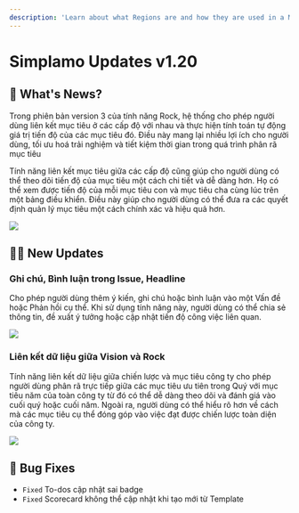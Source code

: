 ```yaml
---
description: 'Learn about what Regions are and how they are used in a Medusa backend. Regions represent at least one country on the Medusa backend.'
---
```


# Simplamo Updates v1.20

## 📢 What's News?

Trong phiên bản version 3 của tính năng Rock, hệ thống cho phép người dùng liên kết mục tiêu ở các cấp độ với nhau và thực hiện tính toán tự động giá trị tiến độ của các mục tiêu đó. Điều này mang lại nhiều lợi ích cho người dùng, tối ưu hoá trải nghiệm và tiết kiệm thời gian trong quá trình phân rã mục tiêu

Tính năng liên kết mục tiêu giữa các cấp độ cũng giúp cho người dùng có thể theo dõi tiến độ của mục tiêu một cách chi tiết và dễ dàng hơn. Họ có thể xem được tiến độ của mỗi mục tiêu con và mục tiêu cha cùng lúc trên một bảng điều khiển. Điều này giúp cho người dùng có thể đưa ra các quyết định quản lý mục tiêu một cách chính xác và hiệu quả hơn.

![](/img/uploads/1.20-simplamo-07.png)

## 💪🏾 New Updates

### Ghi chú, Bình luận trong Issue, Headline

Cho phép người dùng thêm ý kiến, ghi chú hoặc bình luận vào một Vấn đề hoặc Phản hồi cụ thể. Khi sử dụng tính năng này, người dùng có thể chia sẻ thông tin, đề xuất ý tưởng hoặc cập nhật tiến độ công việc liên quan.

![](/img/uploads/1.20-simplamo-09.png)

### Liên kết dữ liệu giữa Vision và Rock

Tính năng liên kết dữ liệu giữa chiến lược và mục tiêu công ty cho phép người dùng phân rã trực tiếp giữa các mục tiêu ưu tiên trong Quý với mục tiêu năm của toàn công ty từ đó có thể dễ dàng theo dõi và đánh giá vào cuối quý hoặc cuối năm. Ngoài ra, người dùng có thể hiểu rõ hơn về cách mà các mục tiêu cụ thể đóng góp vào việc đạt được chiến lược toàn diện của công ty.

![](/img/uploads/1.20-simplamo-08.png)

## 🐞 Bug Fixes

* `Fixed` To-dos cập nhật sai badge
* `Fixed` Scorecard không thể cập nhật khi tạo mới từ Template